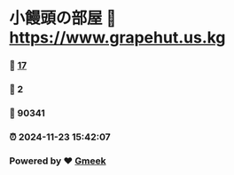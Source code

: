 # 小饅頭の部屋 :link: https://www.grapehut.us.kg 
### :page_facing_up: [17](https://www.grapehut.us.kg/tag.html) 
### :speech_balloon: 2 
### :hibiscus: 90341 
### :alarm_clock: 2024-11-23 15:42:07 
### Powered by :heart: [Gmeek](https://github.com/Meekdai/Gmeek)
